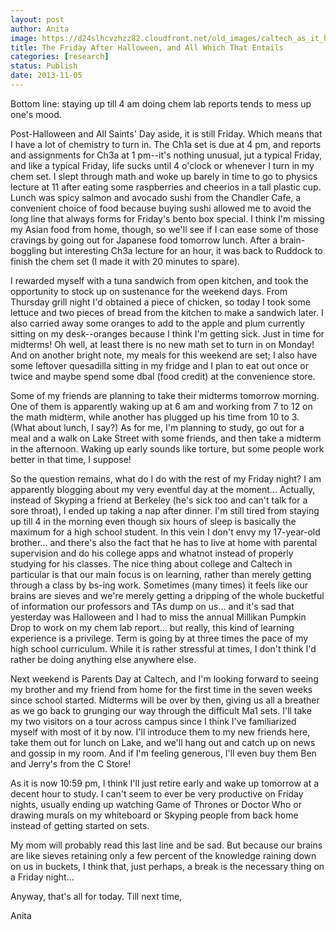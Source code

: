 ```yaml
---
layout: post
author: Anita
image: https://d24slhcvzhzz82.cloudfront.net/old_images/caltech_as_it_happens/6a0105349b8251970b019b0090e86a970b.jpg
title: The Friday After Halloween, and All Which That Entails
categories: [research]
status: Publish
date: 2013-11-05
---
```



Bottom line: staying up till 4 am doing chem lab reports tends to mess up one's mood.

Post-Halloween and All Saints' Day aside, it is still Friday. Which means that I have a lot of chemistry to turn in. The Ch1a set is due at 4 pm, and reports and assignments for Ch3a at 1 pm--it's nothing unusual, jut a typical Friday, and like a typical Friday, life sucks until 4 o'clock or whenever I turn in my chem set. I slept through math and woke up barely in time to go to physics lecture at 11 after eating some raspberries and cheerios in a tall plastic cup. Lunch was spicy salmon and avocado sushi from the Chandler Cafe, a convenient choice of food because buying sushi allowed me to avoid the long line that always forms for Friday's bento box special. I think I'm missing my Asian food from home, though, so we'll see if I can ease some of those cravings by going out for Japanese food tomorrow lunch. After a brain-boggling but interesting Ch3a lecture for an hour, it was back to Ruddock to finish the chem set (I made it with 20 minutes to spare).

I rewarded myself with a tuna sandwich from open kitchen, and took the opportunity to stock up on sustenance for the weekend days. From Thursday grill night I'd obtained a piece of chicken, so today I took some lettuce and two pieces of bread from the kitchen to make a sandwich later. I also carried away some oranges to add to the apple and plum currently sitting on my desk--oranges because I think I'm getting sick. Just in time for midterms! Oh well, at least there is no new math set to turn in on Monday! And on another bright note, my meals for this weekend are set; I also have some leftover quesadilla sitting in my fridge and I plan to eat out once or twice and maybe spend some dbal (food credit) at the convenience store.

Some of my friends are planning to take their midterms tomorrow morning. One of them is apparently waking up at 6 am and working from 7 to 12 on the math midterm, while another has plugged up his time from 10 to 3. (What about lunch, I say?) As for me, I'm planning to study, go out for a meal and a walk on Lake Street with some friends, and then take a midterm in the afternoon. Waking up early sounds like torture, but some people work better in that time, I suppose!

So the question remains, what do I do with the rest of my Friday night? I am apparently blogging about my very eventful day at the moment... Actually, instead of Skyping a friend at Berkeley (he's sick too and can't talk for a sore throat), I ended up taking a nap after dinner. I'm still tired from staying up till 4 in the morning even though six hours of sleep is basically the maximum for a high school student. In this vein I don't envy my 17-year-old brother... and there's also the fact that he has to live at home with parental supervision and do his college apps and whatnot instead of properly studying for his classes. The nice thing about college and Caltech in particular is that our main focus is on learning, rather than merely getting through a class by bs-ing work. Sometimes (many times) it feels like our brains are sieves and we're merely getting a dripping of the whole bucketful of information our professors and TAs dump on us... and it's sad that yesterday was Halloween and I had to miss the annual Millikan Pumpkin Drop to work on my chem lab report... but really, this kind of learning experience is a privilege. Term is going by at three times the pace of my high school curriculum. While it is rather stressful at times, I don't think I'd rather be doing anything else anywhere else.

Next weekend is Parents Day at Caltech, and I'm looking forward to seeing my brother and my friend from home for the first time in the seven weeks since school started. Midterms will be over by then, giving us all a breather as we go back to grunging our way through the difficult Ma1 sets. I'll take my two visitors on a tour across campus since I think I've familiarized myself with most of it by now. I'll introduce them to my new friends here, take them out for lunch on Lake, and we'll hang out and catch up on news and gossip in my room. And if I'm feeling generous, I'll even buy them Ben and Jerry's from the C Store!

As it is now 10:59 pm, I think I'll just retire early and wake up tomorrow at a decent hour to study. I can't seem to ever be very productive on Friday nights, usually ending up watching Game of Thrones or Doctor Who or drawing murals on my whiteboard or Skyping people from back home instead of getting started on sets.

My mom will probably read this last line and be sad. But because our brains are like sieves retaining only a few percent of the knowledge raining down on us in buckets, I think that, just perhaps, a break is the necessary thing on a Friday night...

Anyway, that's all for today. Till next time,

Anita 

